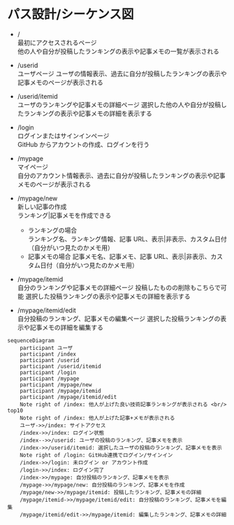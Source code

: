 # パス設計/シーケンス図

- /  
  最初にアクセスされるページ  
  他の人や自分が投稿したランキングの表示や記事メモの一覧が表示される

- /userid  
  ユーザページ
  ユーザの情報表示、過去に自分が投稿したランキングの表示や記事メモのページが表示される

- /userid/itemid  
  ユーザのランキングや記事メモの詳細ページ
  選択した他の人や自分が投稿したランキングの表示や記事メモの詳細を表示する

- /login  
  ログインまたはサインインページ  
  GitHub からアカウントの作成、ログインを行う

- /mypage  
  マイページ  
  自分のアカウント情報表示、過去に自分が投稿したランキングの表示や記事メモのページが表示される

- /mypage/new  
  新しい記事の作成  
  ランキング|記事メモを作成できる

  - ランキングの場合  
    ランキング名、ランキング情報、記事 URL、表示|非表示、カスタム日付（自分がいつ見たのかメモ用）
  - 記事メモの場合
    記事メモ名、記事メモ、記事 URL、表示|非表示、カスタム日付（自分がいつ見たのかメモ用）

- /mypage/itemid  
  自分のランキングや記事メモの詳細ページ
  投稿したものの削除もこちらで可能
  選択した投稿ランキングの表示や記事メモの詳細を表示する

- /mypage/itemid/edit  
  自分投稿のランキング、記事メモの編集ページ
  選択した投稿ランキングの表示や記事メモの詳細を編集する

```mermaid
sequenceDiagram
    participant ユーザ
    participant /index
    participant /userid
    participant /userid/itemid
    participant /login
    participant /mypage
    participant /mypage/new
    participant /mypage/itemid
    participant /mypage/itemid/edit
    Note right of /index: 他人が上げた良い技術記事ランキングが表示される <br/> top10
    Note right of /index: 他人が上げた記事+メモが表示される
    ユーザ->>/index: サイトアクセス
    /index->>/index: ログイン状態
    /index-->>/userid: ユーザの投稿のランキング、記事メモを表示
    /index->>/userid/itemid: 選択したユーザの投稿のランキング、記事メモを表示
    Note right of /login: GitHub連携でログイン/サインイン
    /index->>/login: 未ログイン or アカウント作成
    /login->>/index: ログイン完了
    /index->>/mypage: 自分投稿のランキング、記事メモを表示
    /mypage->>/mypage/new: 自分投稿のランキング、記事メモを作成
    /mypage/new->>/mypage/itemid: 投稿したランキング、記事メモの詳細
    /mypage/itemid->>/mypage/itemid/edit: 自分投稿のランキング、記事メモを編集
    /mypage/itemid/edit->>/mypage/itemid: 編集したランキング、記事メモの詳細
```

